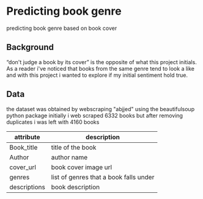 # Predicting book genre

predicting book genre based on book cover


## Background

“don't judge a book by its cover” is the opposite of what this project initials. As a reader i've noticed that books from the same genre tend to look a like and with this project i wanted to explore if my initial sentiment hold true.

## Data

the dataset was obtained by webscraping "abjjed" using the beautifulsoup python package
initially i web scraped 6332 books but after removing duplicates
i was left with 4160 books

| attribute    | description                            |
|--------------|----------------------------------------|
| Book_title   | title of the book                      |
| Author       | author name                            |
| cover_url    | book cover image url                   |
| genres       | list of genres that a book falls under |
| descriptions | book description                       |
